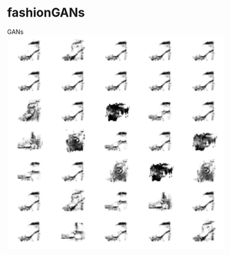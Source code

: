 # fashionGANs
GANs
![outcome](https://github.com/ugurbykyldz/fashionGANs/blob/master/images.png?raw=true) 
